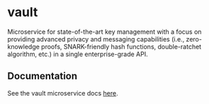 # vault

Microservice for state-of-the-art key management with a focus on providing advanced privacy and messaging capabilities (i.e., zero-knowledge proofs, SNARK-friendly hash functions, double-ratchet algorithm, etc.) in a single enterprise-grade API.

## Documentation

See the vault microservice docs [here](https://docs.provide.services/microservices/vault).
